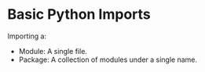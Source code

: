 # Basic Python Imports
Importing a: 
-  Module: A single file.
-  Package: A collection of modules under a single name.
